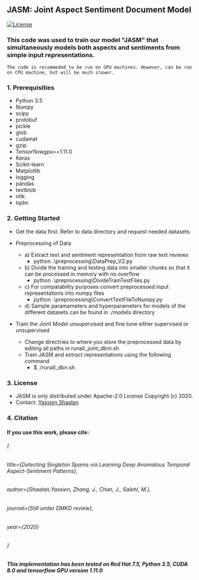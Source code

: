 
## JASM: Joint Aspect Sentiment Document Model 
[![License](https://img.shields.io/badge/License-Apache%202.0-blue.svg)](https://opensource.org/licenses/Apache-2.0)

### This code was used to train our model "JASM" that simultaneously models both aspects and sentiments from simple input representations. 
    The code is recommeded to be run on GPU machines. However, can be run on CPU machine, but will be much slower. 
### 1. Prerequisities
- Python 3.5
- Numpy
- scipy
- protobuf
- pickle
- glob
- cudamat
- gzip
- Tensorflowgpu==1.11.0
- Keras
- Scikit-learn
- Matplotlib
- logging
- pandas
- textblob
- nltk
- tqdm
	
### 2. Getting Started
- Get the data first. Refer to data directory and request needed datasets.
- Preprocessing of Data 
	-	a) Extract text and sentiment representation from raw text reviews
	  	-	python .\preprocessing\DataPrep_V2.py
	- b) Divide the training and testing data into smaller chunks so that it can be processed in memory with no overflow
 		-	python .\preprocessing\DivideTrainTestFiles.py
	- c) For compatability purposes convert preprocessed input representations into numpy files
		-	python .\preprocessing\ConvertTextFileToNumpy.py 
	- d) Sample paramameters and hyperparameters for models of the different datasets can be found in ./models directory 
    
 - Train the Joint Model unsupervised and fine tune either supervised or unsupervised
  	-	Change directries to where you store the preprocessed data by editing all paths in runall_joint_dbm.sh
  	-	Train JASM and extract representations using the following command
  		-	$ ./runall_dbn.sh
### 3. License
-	JASM is only distributed under Apache-2.0 License Copyright (c) 2020.
-	Contact: [Yassien Shaalan](mailto:yassien@gmail.com?subject=[GitHub]%20Requesting%20information%20Source/Data%20DTOpS%20Repo)
### 4. Citation
#### If you use this work, please cite:
  ###### {
  ###### title={Detecting Singleton Spams via Learning Deep Anomalous Temporal Aspect-Sentiment Patterns},
  ###### author={Shaalan,Yassien, Zhang, J., Chan, J., Salehi, M.},
  ###### journal={Still under DMKD review},
  ###### year={2020}
###### }
##### This implementation has been tested on Red Hat 7.5, Python 3.5, CUDA 8.0 and tensorflow GPU version 1.11.0
